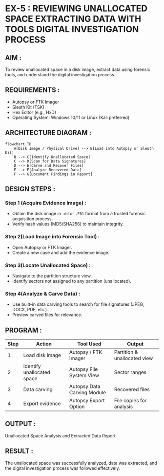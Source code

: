 # EX-5 : REVIEWING UNALLOCATED SPACE EXTRACTING DATA WITH TOOLS DIGITAL INVESTIGATION PROCESS
## AIM :
To review unallocated space in a disk image, extract data using forensic tools, and understand the digital investigation process.
## REQUIREMENTS :
- Autopsy or FTK Imager
- Sleuth Kit (TSK)
- Hex Editor (e.g., HxD)
- Operating System: Windows 10/11 or Linux (Kali preferred)
## ARCHITECTURE DIAGRAM :
```mermaid
flowchart TD
    A[Disk Image / Physical Drive] --> B[Load into Autopsy or Sleuth Kit]
    B --> C[Identify Unallocated Space]
    C --> D[Scan for Data Signatures]
    D --> E[Carve and Recover Files]
    E --> F[Analyze Recovered Data]
    F --> G[Document Findings in Report]
```
## DESIGN STEPS :
### Step 1 (Acquire Evidence Image) :
- Obtain the disk image in ```.dd``` or ```.E01``` format from a trusted forensic acquisition process.
- Verify hash values (MD5/SHA256) to maintain integrity.

### Step 2(Load Image into Forensic Tool) :
- Open Autopsy or FTK Imager.
- Create a new case and add the evidence image.

### Step 3(Locate Unallocated Space) :
- Navigate to the partition structure view.
- Identify sectors not assigned to any partition (unallocated).
### Step 4(Analyze & Carve Data) :
- Use built-in data carving tools to search for file signatures (JPEG, DOCX, PDF, etc.).
- Preview carved files for relevance.
  
## PROGRAM :
| Step | Action                     | Tool Used                   | Output                       |
| ---- | -------------------------- | --------------------------- | ---------------------------- |
| 1    | Load disk image            | Autopsy / FTK Imager        | Partition & unallocated view |
| 2    | Identify unallocated space | Autopsy File System View    | Sector ranges                |
| 3    | Data carving               | Autopsy Data Carving Module | Recovered files              |
| 4    | Export evidence            | Autopsy Export Option       | File copies for analysis     |


## OUTPUT :
Unallocated Space Analysis and Extracted Data Report

## RESULT :
The unallocated space was successfully analyzed, data was extracted, and the digital investigation process was followed effectively.

